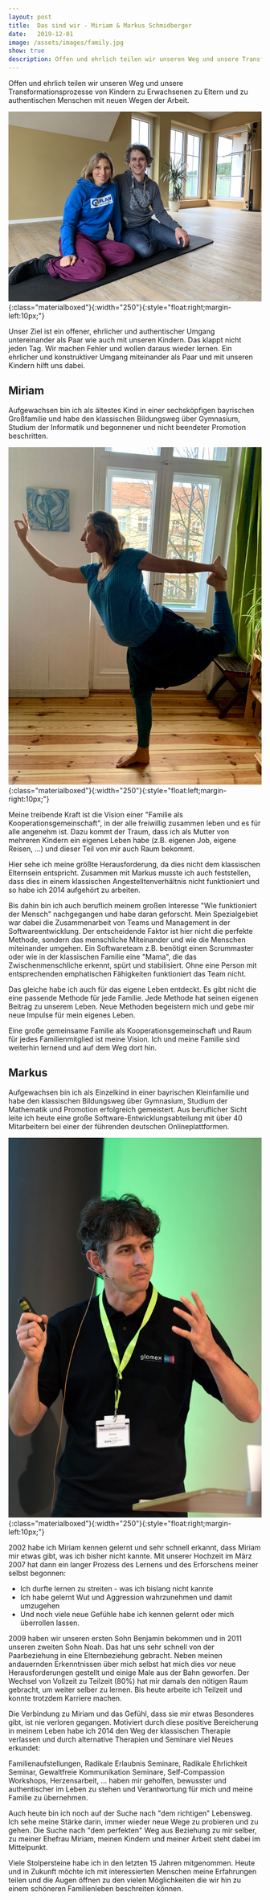 ```yaml
---
layout: post
title:  Das sind wir - Miriam & Markus Schmidberger
date:   2019-12-01
image: /assets/images/family.jpg
show: true
description: Offen und ehrlich teilen wir unseren Weg und unsere Transformationsprozesse von Kindern zu Erwachsenen zu Eltern und zu authentischen Menschen mit neuen Wegen der Arbeit.
---
```

Offen und ehrlich teilen wir unseren Weg und unsere
Transformationsprozesse von Kindern zu Erwachsenen zu Eltern und zu authentischen
Menschen mit neuen Wegen der Arbeit.

![Miriam&Markus](/assets/images/miri_markus.jpg){:class="materialboxed"}{:width="250"}{:style="float:right;margin-left:10px;"}


Unser Ziel ist ein offener, ehrlicher und authentischer Umgang untereinander als Paar wie auch mit unseren Kindern. Das klappt nicht jeden Tag. Wir machen Fehler und wollen daraus wieder lernen. Ein ehrlicher und konstruktiver Umgang miteinander als Paar und mit unseren Kindern hilft uns dabei.

## Miriam
Aufgewachsen bin ich als ältestes Kind in einer sechsköpfigen bayrischen Großfamilie und habe den klassischen Bildungsweg über Gymnasium, Studium der Informatik und  begonnener und nicht beendeter Promotion beschritten.

![Miriam](/assets/images/miri-yoga-2.jpg){:class="materialboxed"}{:width="250"}{:style="float:left;margin-right:10px;"}

Meine treibende Kraft ist die Vision einer "Familie als Kooperationsgemeinschaft", in der alle freiwillig zusammen leben und es für alle angenehm ist. Dazu kommt der Traum, dass ich als Mutter von mehreren Kindern ein eigenes Leben habe (z.B. eigenen Job, eigene Reisen, ...) und dieser Teil von mir auch Raum bekommt.

Hier sehe ich meine größte Herausforderung, da dies nicht dem klassischen Elternsein entspricht. Zusammen mit Markus musste ich auch feststellen, dass dies in einem klassischen Angestelltenverhältnis nicht funktioniert und so habe ich 2014 aufgehört zu arbeiten.

Bis dahin bin ich auch beruflich meinem großen Interesse "Wie funktioniert der Mensch" nachgegangen und habe daran geforscht. Mein Spezialgebiet war dabei die Zusammenarbeit von Teams und Management in der Softwareentwicklung. Der entscheidende Faktor ist hier nicht die perfekte Methode, sondern das menschliche Miteinander und wie die Menschen miteinander umgehen. Ein Softwareteam z.B. benötigt einen Scrummaster oder wie in der klassischen Familie eine "Mama", die das Zwischenmenschliche erkennt, spürt und stabilisiert. Ohne eine Person mit entsprechenden emphatischen Fähigkeiten funktioniert das Team nicht.

Das gleiche habe ich auch für das eigene Leben entdeckt. Es gibt nicht die eine passende Methode für jede Familie. Jede Methode hat seinen eigenen Beitrag zu unserem Leben. Neue Methoden begeistern mich und gebe mir neue Impulse für mein eigenes Leben.

Eine große gemeinsame Familie als Kooperationsgemeinschaft und Raum für jedes Familienmitglied ist meine Vision. Ich und meine Familie sind weiterhin lernend und auf dem Weg dort hin.


## Markus
Aufgewachsen bin ich als Einzelkind in einer bayrischen Kleinfamilie und habe den klassischen Bildungsweg über Gymnasium, Studium der Mathematik und Promotion erfolgreich gemeistert. Aus beruflicher Sicht leite ich heute eine große Software-Entwicklungsabteilung mit über 40 Mitarbeitern bei einer der führenden deutschen Onlineplattformen.

![Markus](/assets/images/markus_2016.jpg){:class="materialboxed"}{:width="250"}{:style="float:right;margin-left:10px;"}

2002 habe ich Miriam kennen gelernt und sehr schnell erkannt, dass Miriam mir etwas gibt, was ich bisher nicht kannte. Mit unserer Hochzeit im März 2007 hat dann ein langer Prozess des Lernens und des Erforschens meiner selbst begonnen:
<ul>
  <li style="list-style-type:disc;">Ich durfte lernen zu streiten - was ich bislang nicht kannte</li>
  <li style="list-style-type:disc;">Ich habe gelernt Wut und Aggression wahrzunehmen und damit umzugehen</li>
  <li style="list-style-type:disc;">Und noch viele neue Gefühle habe ich kennen gelernt oder mich überrollen lassen.</li>
</ul>

2009 haben wir unseren ersten Sohn Benjamin bekommen und in 2011 unseren zweiten Sohn Noah. Das hat uns sehr schnell von der Paarbeziehung in eine Elternbeziehung gebracht. Neben meinen andauernden Erkenntnissen über mich selbst hat mich dies vor neue Herausforderungen gestellt und einige Male aus der Bahn geworfen. Der Wechsel von Vollzeit zu Teilzeit (80%) hat mir damals den nötigen Raum gebracht, um weiter selber zu lernen. Bis heute arbeite ich Teilzeit und konnte trotzdem Karriere machen.

Die Verbindung zu Miriam und das Gefühl, dass sie mir etwas Besonderes gibt, ist nie verloren gegangen. Motiviert durch diese positive Bereicherung in meinem Leben habe ich 2014 den Weg der klassischen Therapie verlassen und durch alternative Therapien und Seminare viel Neues erkundet:

Familienaufstellungen, Radikale Erlaubnis Seminare, Radikale Ehrlichkeit Seminar, Gewaltfreie Kommunikation Seminare, Self-Compassion Workshops, Herzensarbeit, ... haben mir geholfen, bewusster und authentischer im Leben zu stehen und Verantwortung für mich und meine Familie zu übernehmen.

Auch heute bin ich noch auf der Suche nach "dem richtigen" Lebensweg. Ich sehe meine Stärke darin, immer wieder neue Wege zu probieren und zu gehen. Die Suche nach "dem perfekten" Weg aus Beziehung zu mir selber, zu meiner Ehefrau Miriam, meinen Kindern und meiner Arbeit steht dabei im Mittelpunkt.

Viele Stolpersteine habe ich in den letzten 15 Jahren mitgenommen. Heute und in Zukunft möchte ich mit interessierten Menschen meine Erfahrungen teilen und die Augen öffnen zu den vielen Möglichkeiten die wir hin zu einem schöneren Familienleben beschreiten können.
